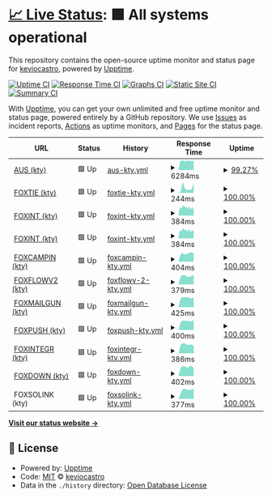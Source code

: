 # [📈 Live Status](https://demo.upptime.js.org): <!--live status--> **🟩 All systems operational**

This repository contains the open-source uptime monitor and status page for [keviocastro](https://demo.upptime.js.org), powered by [Upptime](https://github.com/upptime/upptime).

[![Uptime CI](https://github.com/keviocastro/upptime/workflows/Uptime%20CI/badge.svg)](https://github.com/keviocastro/upptime/actions?query=workflow%3A%22Uptime+CI%22)
[![Response Time CI](https://github.com/keviocastro/upptime/workflows/Response%20Time%20CI/badge.svg)](https://github.com/keviocastro/upptime/actions?query=workflow%3A%22Response+Time+CI%22)
[![Graphs CI](https://github.com/keviocastro/upptime/workflows/Graphs%20CI/badge.svg)](https://github.com/keviocastro/upptime/actions?query=workflow%3A%22Graphs+CI%22)
[![Static Site CI](https://github.com/keviocastro/upptime/workflows/Static%20Site%20CI/badge.svg)](https://github.com/keviocastro/upptime/actions?query=workflow%3A%22Static+Site+CI%22)
[![Summary CI](https://github.com/keviocastro/upptime/workflows/Summary%20CI/badge.svg)](https://github.com/keviocastro/upptime/actions?query=workflow%3A%22Summary+CI%22)

With [Upptime](https://upptime.js.org), you can get your own unlimited and free uptime monitor and status page, powered entirely by a GitHub repository. We use [Issues](https://github.com/keviocastro/upptime/issues) as incident reports, [Actions](https://github.com/keviocastro/upptime/actions) as uptime monitors, and [Pages](https://demo.upptime.js.org) for the status page.

<!--start: status pages-->
<!-- This summary is generated by Upptime (https://github.com/upptime/upptime) -->
<!-- Do not edit this manually, your changes will be overwritten -->
<!-- prettier-ignore -->
| URL | Status | History | Response Time | Uptime |
| --- | ------ | ------- | ------------- | ------ |
| <img alt="" src="https://favicons.githubusercontent.com/avus.com.br" height="13"> [AUS (kty)](https://avus.com.br) | 🟩 Up | [aus-kty.yml](https://github.com/keviocastro/upptime/commits/HEAD/history/aus-kty.yml) | <details><summary><img alt="Response time graph" src="./graphs/aus-kty/response-time-week.png" height="20"> 6284ms</summary><br><a href="https://upptime.solidops.cloud/history/aus-kty"><img alt="Response time 6284" src="https://img.shields.io/endpoint?url=https%3A%2F%2Fraw.githubusercontent.com%2Fkeviocastro%2Fupptime%2FHEAD%2Fapi%2Faus-kty%2Fresponse-time.json"></a><br><a href="https://upptime.solidops.cloud/history/aus-kty"><img alt="24-hour response time 6284" src="https://img.shields.io/endpoint?url=https%3A%2F%2Fraw.githubusercontent.com%2Fkeviocastro%2Fupptime%2FHEAD%2Fapi%2Faus-kty%2Fresponse-time-day.json"></a><br><a href="https://upptime.solidops.cloud/history/aus-kty"><img alt="7-day response time 6284" src="https://img.shields.io/endpoint?url=https%3A%2F%2Fraw.githubusercontent.com%2Fkeviocastro%2Fupptime%2FHEAD%2Fapi%2Faus-kty%2Fresponse-time-week.json"></a><br><a href="https://upptime.solidops.cloud/history/aus-kty"><img alt="30-day response time 6284" src="https://img.shields.io/endpoint?url=https%3A%2F%2Fraw.githubusercontent.com%2Fkeviocastro%2Fupptime%2FHEAD%2Fapi%2Faus-kty%2Fresponse-time-month.json"></a><br><a href="https://upptime.solidops.cloud/history/aus-kty"><img alt="1-year response time 6284" src="https://img.shields.io/endpoint?url=https%3A%2F%2Fraw.githubusercontent.com%2Fkeviocastro%2Fupptime%2FHEAD%2Fapi%2Faus-kty%2Fresponse-time-year.json"></a></details> | <details><summary><a href="https://upptime.solidops.cloud/history/aus-kty">99.27%</a></summary><a href="https://upptime.solidops.cloud/history/aus-kty"><img alt="All-time uptime 99.27%" src="https://img.shields.io/endpoint?url=https%3A%2F%2Fraw.githubusercontent.com%2Fkeviocastro%2Fupptime%2FHEAD%2Fapi%2Faus-kty%2Fuptime.json"></a><br><a href="https://upptime.solidops.cloud/history/aus-kty"><img alt="24-hour uptime 99.27%" src="https://img.shields.io/endpoint?url=https%3A%2F%2Fraw.githubusercontent.com%2Fkeviocastro%2Fupptime%2FHEAD%2Fapi%2Faus-kty%2Fuptime-day.json"></a><br><a href="https://upptime.solidops.cloud/history/aus-kty"><img alt="7-day uptime 99.27%" src="https://img.shields.io/endpoint?url=https%3A%2F%2Fraw.githubusercontent.com%2Fkeviocastro%2Fupptime%2FHEAD%2Fapi%2Faus-kty%2Fuptime-week.json"></a><br><a href="https://upptime.solidops.cloud/history/aus-kty"><img alt="30-day uptime 99.27%" src="https://img.shields.io/endpoint?url=https%3A%2F%2Fraw.githubusercontent.com%2Fkeviocastro%2Fupptime%2FHEAD%2Fapi%2Faus-kty%2Fuptime-month.json"></a><br><a href="https://upptime.solidops.cloud/history/aus-kty"><img alt="1-year uptime 99.27%" src="https://img.shields.io/endpoint?url=https%3A%2F%2Fraw.githubusercontent.com%2Fkeviocastro%2Fupptime%2FHEAD%2Fapi%2Faus-kty%2Fuptime-year.json"></a></details>
| <img alt="" src="https://favicons.githubusercontent.com/www.foxterciaimobiliaria.com.br" height="13"> [FOXTIE (kty)](https://www.foxterciaimobiliaria.com.br) | 🟩 Up | [foxtie-kty.yml](https://github.com/keviocastro/upptime/commits/HEAD/history/foxtie-kty.yml) | <details><summary><img alt="Response time graph" src="./graphs/foxtie-kty/response-time-week.png" height="20"> 244ms</summary><br><a href="https://upptime.solidops.cloud/history/foxtie-kty"><img alt="Response time 244" src="https://img.shields.io/endpoint?url=https%3A%2F%2Fraw.githubusercontent.com%2Fkeviocastro%2Fupptime%2FHEAD%2Fapi%2Ffoxtie-kty%2Fresponse-time.json"></a><br><a href="https://upptime.solidops.cloud/history/foxtie-kty"><img alt="24-hour response time 244" src="https://img.shields.io/endpoint?url=https%3A%2F%2Fraw.githubusercontent.com%2Fkeviocastro%2Fupptime%2FHEAD%2Fapi%2Ffoxtie-kty%2Fresponse-time-day.json"></a><br><a href="https://upptime.solidops.cloud/history/foxtie-kty"><img alt="7-day response time 244" src="https://img.shields.io/endpoint?url=https%3A%2F%2Fraw.githubusercontent.com%2Fkeviocastro%2Fupptime%2FHEAD%2Fapi%2Ffoxtie-kty%2Fresponse-time-week.json"></a><br><a href="https://upptime.solidops.cloud/history/foxtie-kty"><img alt="30-day response time 244" src="https://img.shields.io/endpoint?url=https%3A%2F%2Fraw.githubusercontent.com%2Fkeviocastro%2Fupptime%2FHEAD%2Fapi%2Ffoxtie-kty%2Fresponse-time-month.json"></a><br><a href="https://upptime.solidops.cloud/history/foxtie-kty"><img alt="1-year response time 244" src="https://img.shields.io/endpoint?url=https%3A%2F%2Fraw.githubusercontent.com%2Fkeviocastro%2Fupptime%2FHEAD%2Fapi%2Ffoxtie-kty%2Fresponse-time-year.json"></a></details> | <details><summary><a href="https://upptime.solidops.cloud/history/foxtie-kty">100.00%</a></summary><a href="https://upptime.solidops.cloud/history/foxtie-kty"><img alt="All-time uptime 100.00%" src="https://img.shields.io/endpoint?url=https%3A%2F%2Fraw.githubusercontent.com%2Fkeviocastro%2Fupptime%2FHEAD%2Fapi%2Ffoxtie-kty%2Fuptime.json"></a><br><a href="https://upptime.solidops.cloud/history/foxtie-kty"><img alt="24-hour uptime 100.00%" src="https://img.shields.io/endpoint?url=https%3A%2F%2Fraw.githubusercontent.com%2Fkeviocastro%2Fupptime%2FHEAD%2Fapi%2Ffoxtie-kty%2Fuptime-day.json"></a><br><a href="https://upptime.solidops.cloud/history/foxtie-kty"><img alt="7-day uptime 100.00%" src="https://img.shields.io/endpoint?url=https%3A%2F%2Fraw.githubusercontent.com%2Fkeviocastro%2Fupptime%2FHEAD%2Fapi%2Ffoxtie-kty%2Fuptime-week.json"></a><br><a href="https://upptime.solidops.cloud/history/foxtie-kty"><img alt="30-day uptime 100.00%" src="https://img.shields.io/endpoint?url=https%3A%2F%2Fraw.githubusercontent.com%2Fkeviocastro%2Fupptime%2FHEAD%2Fapi%2Ffoxtie-kty%2Fuptime-month.json"></a><br><a href="https://upptime.solidops.cloud/history/foxtie-kty"><img alt="1-year uptime 100.00%" src="https://img.shields.io/endpoint?url=https%3A%2F%2Fraw.githubusercontent.com%2Fkeviocastro%2Fupptime%2FHEAD%2Fapi%2Ffoxtie-kty%2Fuptime-year.json"></a></details>
| <img alt="" src="https://favicons.githubusercontent.com/foxter-integrations.konecty.com" height="13"> [FOXINT (kty)](https://foxter-integrations.konecty.com) | 🟩 Up | [foxint-kty.yml](https://github.com/keviocastro/upptime/commits/HEAD/history/foxint-kty.yml) | <details><summary><img alt="Response time graph" src="./graphs/foxint-kty/response-time-week.png" height="20"> 384ms</summary><br><a href="https://upptime.solidops.cloud/history/foxint-kty"><img alt="Response time 384" src="https://img.shields.io/endpoint?url=https%3A%2F%2Fraw.githubusercontent.com%2Fkeviocastro%2Fupptime%2FHEAD%2Fapi%2Ffoxint-kty%2Fresponse-time.json"></a><br><a href="https://upptime.solidops.cloud/history/foxint-kty"><img alt="24-hour response time 384" src="https://img.shields.io/endpoint?url=https%3A%2F%2Fraw.githubusercontent.com%2Fkeviocastro%2Fupptime%2FHEAD%2Fapi%2Ffoxint-kty%2Fresponse-time-day.json"></a><br><a href="https://upptime.solidops.cloud/history/foxint-kty"><img alt="7-day response time 384" src="https://img.shields.io/endpoint?url=https%3A%2F%2Fraw.githubusercontent.com%2Fkeviocastro%2Fupptime%2FHEAD%2Fapi%2Ffoxint-kty%2Fresponse-time-week.json"></a><br><a href="https://upptime.solidops.cloud/history/foxint-kty"><img alt="30-day response time 384" src="https://img.shields.io/endpoint?url=https%3A%2F%2Fraw.githubusercontent.com%2Fkeviocastro%2Fupptime%2FHEAD%2Fapi%2Ffoxint-kty%2Fresponse-time-month.json"></a><br><a href="https://upptime.solidops.cloud/history/foxint-kty"><img alt="1-year response time 384" src="https://img.shields.io/endpoint?url=https%3A%2F%2Fraw.githubusercontent.com%2Fkeviocastro%2Fupptime%2FHEAD%2Fapi%2Ffoxint-kty%2Fresponse-time-year.json"></a></details> | <details><summary><a href="https://upptime.solidops.cloud/history/foxint-kty">100.00%</a></summary><a href="https://upptime.solidops.cloud/history/foxint-kty"><img alt="All-time uptime 100.00%" src="https://img.shields.io/endpoint?url=https%3A%2F%2Fraw.githubusercontent.com%2Fkeviocastro%2Fupptime%2FHEAD%2Fapi%2Ffoxint-kty%2Fuptime.json"></a><br><a href="https://upptime.solidops.cloud/history/foxint-kty"><img alt="24-hour uptime 100.00%" src="https://img.shields.io/endpoint?url=https%3A%2F%2Fraw.githubusercontent.com%2Fkeviocastro%2Fupptime%2FHEAD%2Fapi%2Ffoxint-kty%2Fuptime-day.json"></a><br><a href="https://upptime.solidops.cloud/history/foxint-kty"><img alt="7-day uptime 100.00%" src="https://img.shields.io/endpoint?url=https%3A%2F%2Fraw.githubusercontent.com%2Fkeviocastro%2Fupptime%2FHEAD%2Fapi%2Ffoxint-kty%2Fuptime-week.json"></a><br><a href="https://upptime.solidops.cloud/history/foxint-kty"><img alt="30-day uptime 100.00%" src="https://img.shields.io/endpoint?url=https%3A%2F%2Fraw.githubusercontent.com%2Fkeviocastro%2Fupptime%2FHEAD%2Fapi%2Ffoxint-kty%2Fuptime-month.json"></a><br><a href="https://upptime.solidops.cloud/history/foxint-kty"><img alt="1-year uptime 100.00%" src="https://img.shields.io/endpoint?url=https%3A%2F%2Fraw.githubusercontent.com%2Fkeviocastro%2Fupptime%2FHEAD%2Fapi%2Ffoxint-kty%2Fuptime-year.json"></a></details>
| <img alt="" src="https://favicons.githubusercontent.com/foxter-integrations.konecty.com" height="13"> [FOXINT (kty)](https://foxter-integrations.konecty.com) | 🟩 Up | [foxint-kty.yml](https://github.com/keviocastro/upptime/commits/HEAD/history/foxint-kty.yml) | <details><summary><img alt="Response time graph" src="./graphs/foxint-kty/response-time-week.png" height="20"> 384ms</summary><br><a href="https://upptime.solidops.cloud/history/foxint-kty"><img alt="Response time 384" src="https://img.shields.io/endpoint?url=https%3A%2F%2Fraw.githubusercontent.com%2Fkeviocastro%2Fupptime%2FHEAD%2Fapi%2Ffoxint-kty%2Fresponse-time.json"></a><br><a href="https://upptime.solidops.cloud/history/foxint-kty"><img alt="24-hour response time 384" src="https://img.shields.io/endpoint?url=https%3A%2F%2Fraw.githubusercontent.com%2Fkeviocastro%2Fupptime%2FHEAD%2Fapi%2Ffoxint-kty%2Fresponse-time-day.json"></a><br><a href="https://upptime.solidops.cloud/history/foxint-kty"><img alt="7-day response time 384" src="https://img.shields.io/endpoint?url=https%3A%2F%2Fraw.githubusercontent.com%2Fkeviocastro%2Fupptime%2FHEAD%2Fapi%2Ffoxint-kty%2Fresponse-time-week.json"></a><br><a href="https://upptime.solidops.cloud/history/foxint-kty"><img alt="30-day response time 384" src="https://img.shields.io/endpoint?url=https%3A%2F%2Fraw.githubusercontent.com%2Fkeviocastro%2Fupptime%2FHEAD%2Fapi%2Ffoxint-kty%2Fresponse-time-month.json"></a><br><a href="https://upptime.solidops.cloud/history/foxint-kty"><img alt="1-year response time 384" src="https://img.shields.io/endpoint?url=https%3A%2F%2Fraw.githubusercontent.com%2Fkeviocastro%2Fupptime%2FHEAD%2Fapi%2Ffoxint-kty%2Fresponse-time-year.json"></a></details> | <details><summary><a href="https://upptime.solidops.cloud/history/foxint-kty">100.00%</a></summary><a href="https://upptime.solidops.cloud/history/foxint-kty"><img alt="All-time uptime 100.00%" src="https://img.shields.io/endpoint?url=https%3A%2F%2Fraw.githubusercontent.com%2Fkeviocastro%2Fupptime%2FHEAD%2Fapi%2Ffoxint-kty%2Fuptime.json"></a><br><a href="https://upptime.solidops.cloud/history/foxint-kty"><img alt="24-hour uptime 100.00%" src="https://img.shields.io/endpoint?url=https%3A%2F%2Fraw.githubusercontent.com%2Fkeviocastro%2Fupptime%2FHEAD%2Fapi%2Ffoxint-kty%2Fuptime-day.json"></a><br><a href="https://upptime.solidops.cloud/history/foxint-kty"><img alt="7-day uptime 100.00%" src="https://img.shields.io/endpoint?url=https%3A%2F%2Fraw.githubusercontent.com%2Fkeviocastro%2Fupptime%2FHEAD%2Fapi%2Ffoxint-kty%2Fuptime-week.json"></a><br><a href="https://upptime.solidops.cloud/history/foxint-kty"><img alt="30-day uptime 100.00%" src="https://img.shields.io/endpoint?url=https%3A%2F%2Fraw.githubusercontent.com%2Fkeviocastro%2Fupptime%2FHEAD%2Fapi%2Ffoxint-kty%2Fuptime-month.json"></a><br><a href="https://upptime.solidops.cloud/history/foxint-kty"><img alt="1-year uptime 100.00%" src="https://img.shields.io/endpoint?url=https%3A%2F%2Fraw.githubusercontent.com%2Fkeviocastro%2Fupptime%2FHEAD%2Fapi%2Ffoxint-kty%2Fuptime-year.json"></a></details>
| <img alt="" src="https://favicons.githubusercontent.com/foxter-activecampaign.konecty.com" height="13"> [FOXCAMPIN (kty)](https://foxter-activecampaign.konecty.com) | 🟩 Up | [foxcampin-kty.yml](https://github.com/keviocastro/upptime/commits/HEAD/history/foxcampin-kty.yml) | <details><summary><img alt="Response time graph" src="./graphs/foxcampin-kty/response-time-week.png" height="20"> 404ms</summary><br><a href="https://upptime.solidops.cloud/history/foxcampin-kty"><img alt="Response time 404" src="https://img.shields.io/endpoint?url=https%3A%2F%2Fraw.githubusercontent.com%2Fkeviocastro%2Fupptime%2FHEAD%2Fapi%2Ffoxcampin-kty%2Fresponse-time.json"></a><br><a href="https://upptime.solidops.cloud/history/foxcampin-kty"><img alt="24-hour response time 404" src="https://img.shields.io/endpoint?url=https%3A%2F%2Fraw.githubusercontent.com%2Fkeviocastro%2Fupptime%2FHEAD%2Fapi%2Ffoxcampin-kty%2Fresponse-time-day.json"></a><br><a href="https://upptime.solidops.cloud/history/foxcampin-kty"><img alt="7-day response time 404" src="https://img.shields.io/endpoint?url=https%3A%2F%2Fraw.githubusercontent.com%2Fkeviocastro%2Fupptime%2FHEAD%2Fapi%2Ffoxcampin-kty%2Fresponse-time-week.json"></a><br><a href="https://upptime.solidops.cloud/history/foxcampin-kty"><img alt="30-day response time 404" src="https://img.shields.io/endpoint?url=https%3A%2F%2Fraw.githubusercontent.com%2Fkeviocastro%2Fupptime%2FHEAD%2Fapi%2Ffoxcampin-kty%2Fresponse-time-month.json"></a><br><a href="https://upptime.solidops.cloud/history/foxcampin-kty"><img alt="1-year response time 404" src="https://img.shields.io/endpoint?url=https%3A%2F%2Fraw.githubusercontent.com%2Fkeviocastro%2Fupptime%2FHEAD%2Fapi%2Ffoxcampin-kty%2Fresponse-time-year.json"></a></details> | <details><summary><a href="https://upptime.solidops.cloud/history/foxcampin-kty">100.00%</a></summary><a href="https://upptime.solidops.cloud/history/foxcampin-kty"><img alt="All-time uptime 100.00%" src="https://img.shields.io/endpoint?url=https%3A%2F%2Fraw.githubusercontent.com%2Fkeviocastro%2Fupptime%2FHEAD%2Fapi%2Ffoxcampin-kty%2Fuptime.json"></a><br><a href="https://upptime.solidops.cloud/history/foxcampin-kty"><img alt="24-hour uptime 100.00%" src="https://img.shields.io/endpoint?url=https%3A%2F%2Fraw.githubusercontent.com%2Fkeviocastro%2Fupptime%2FHEAD%2Fapi%2Ffoxcampin-kty%2Fuptime-day.json"></a><br><a href="https://upptime.solidops.cloud/history/foxcampin-kty"><img alt="7-day uptime 100.00%" src="https://img.shields.io/endpoint?url=https%3A%2F%2Fraw.githubusercontent.com%2Fkeviocastro%2Fupptime%2FHEAD%2Fapi%2Ffoxcampin-kty%2Fuptime-week.json"></a><br><a href="https://upptime.solidops.cloud/history/foxcampin-kty"><img alt="30-day uptime 100.00%" src="https://img.shields.io/endpoint?url=https%3A%2F%2Fraw.githubusercontent.com%2Fkeviocastro%2Fupptime%2FHEAD%2Fapi%2Ffoxcampin-kty%2Fuptime-month.json"></a><br><a href="https://upptime.solidops.cloud/history/foxcampin-kty"><img alt="1-year uptime 100.00%" src="https://img.shields.io/endpoint?url=https%3A%2F%2Fraw.githubusercontent.com%2Fkeviocastro%2Fupptime%2FHEAD%2Fapi%2Ffoxcampin-kty%2Fuptime-year.json"></a></details>
| <img alt="" src="https://favicons.githubusercontent.com/foxter-flows-v2.konecty.com" height="13"> [FOXFLOWV2 (kty)](https://foxter-flows-v2.konecty.com) | 🟩 Up | [foxflowv-2-kty.yml](https://github.com/keviocastro/upptime/commits/HEAD/history/foxflowv-2-kty.yml) | <details><summary><img alt="Response time graph" src="./graphs/foxflowv-2-kty/response-time-week.png" height="20"> 379ms</summary><br><a href="https://upptime.solidops.cloud/history/foxflowv-2-kty"><img alt="Response time 379" src="https://img.shields.io/endpoint?url=https%3A%2F%2Fraw.githubusercontent.com%2Fkeviocastro%2Fupptime%2FHEAD%2Fapi%2Ffoxflowv-2-kty%2Fresponse-time.json"></a><br><a href="https://upptime.solidops.cloud/history/foxflowv-2-kty"><img alt="24-hour response time 379" src="https://img.shields.io/endpoint?url=https%3A%2F%2Fraw.githubusercontent.com%2Fkeviocastro%2Fupptime%2FHEAD%2Fapi%2Ffoxflowv-2-kty%2Fresponse-time-day.json"></a><br><a href="https://upptime.solidops.cloud/history/foxflowv-2-kty"><img alt="7-day response time 379" src="https://img.shields.io/endpoint?url=https%3A%2F%2Fraw.githubusercontent.com%2Fkeviocastro%2Fupptime%2FHEAD%2Fapi%2Ffoxflowv-2-kty%2Fresponse-time-week.json"></a><br><a href="https://upptime.solidops.cloud/history/foxflowv-2-kty"><img alt="30-day response time 379" src="https://img.shields.io/endpoint?url=https%3A%2F%2Fraw.githubusercontent.com%2Fkeviocastro%2Fupptime%2FHEAD%2Fapi%2Ffoxflowv-2-kty%2Fresponse-time-month.json"></a><br><a href="https://upptime.solidops.cloud/history/foxflowv-2-kty"><img alt="1-year response time 379" src="https://img.shields.io/endpoint?url=https%3A%2F%2Fraw.githubusercontent.com%2Fkeviocastro%2Fupptime%2FHEAD%2Fapi%2Ffoxflowv-2-kty%2Fresponse-time-year.json"></a></details> | <details><summary><a href="https://upptime.solidops.cloud/history/foxflowv-2-kty">100.00%</a></summary><a href="https://upptime.solidops.cloud/history/foxflowv-2-kty"><img alt="All-time uptime 100.00%" src="https://img.shields.io/endpoint?url=https%3A%2F%2Fraw.githubusercontent.com%2Fkeviocastro%2Fupptime%2FHEAD%2Fapi%2Ffoxflowv-2-kty%2Fuptime.json"></a><br><a href="https://upptime.solidops.cloud/history/foxflowv-2-kty"><img alt="24-hour uptime 100.00%" src="https://img.shields.io/endpoint?url=https%3A%2F%2Fraw.githubusercontent.com%2Fkeviocastro%2Fupptime%2FHEAD%2Fapi%2Ffoxflowv-2-kty%2Fuptime-day.json"></a><br><a href="https://upptime.solidops.cloud/history/foxflowv-2-kty"><img alt="7-day uptime 100.00%" src="https://img.shields.io/endpoint?url=https%3A%2F%2Fraw.githubusercontent.com%2Fkeviocastro%2Fupptime%2FHEAD%2Fapi%2Ffoxflowv-2-kty%2Fuptime-week.json"></a><br><a href="https://upptime.solidops.cloud/history/foxflowv-2-kty"><img alt="30-day uptime 100.00%" src="https://img.shields.io/endpoint?url=https%3A%2F%2Fraw.githubusercontent.com%2Fkeviocastro%2Fupptime%2FHEAD%2Fapi%2Ffoxflowv-2-kty%2Fuptime-month.json"></a><br><a href="https://upptime.solidops.cloud/history/foxflowv-2-kty"><img alt="1-year uptime 100.00%" src="https://img.shields.io/endpoint?url=https%3A%2F%2Fraw.githubusercontent.com%2Fkeviocastro%2Fupptime%2FHEAD%2Fapi%2Ffoxflowv-2-kty%2Fuptime-year.json"></a></details>
| <img alt="" src="https://favicons.githubusercontent.com/foxter-mailgun.konecty.com" height="13"> [FOXMAILGUN (kty)](https://foxter-mailgun.konecty.com) | 🟩 Up | [foxmailgun-kty.yml](https://github.com/keviocastro/upptime/commits/HEAD/history/foxmailgun-kty.yml) | <details><summary><img alt="Response time graph" src="./graphs/foxmailgun-kty/response-time-week.png" height="20"> 425ms</summary><br><a href="https://upptime.solidops.cloud/history/foxmailgun-kty"><img alt="Response time 425" src="https://img.shields.io/endpoint?url=https%3A%2F%2Fraw.githubusercontent.com%2Fkeviocastro%2Fupptime%2FHEAD%2Fapi%2Ffoxmailgun-kty%2Fresponse-time.json"></a><br><a href="https://upptime.solidops.cloud/history/foxmailgun-kty"><img alt="24-hour response time 425" src="https://img.shields.io/endpoint?url=https%3A%2F%2Fraw.githubusercontent.com%2Fkeviocastro%2Fupptime%2FHEAD%2Fapi%2Ffoxmailgun-kty%2Fresponse-time-day.json"></a><br><a href="https://upptime.solidops.cloud/history/foxmailgun-kty"><img alt="7-day response time 425" src="https://img.shields.io/endpoint?url=https%3A%2F%2Fraw.githubusercontent.com%2Fkeviocastro%2Fupptime%2FHEAD%2Fapi%2Ffoxmailgun-kty%2Fresponse-time-week.json"></a><br><a href="https://upptime.solidops.cloud/history/foxmailgun-kty"><img alt="30-day response time 425" src="https://img.shields.io/endpoint?url=https%3A%2F%2Fraw.githubusercontent.com%2Fkeviocastro%2Fupptime%2FHEAD%2Fapi%2Ffoxmailgun-kty%2Fresponse-time-month.json"></a><br><a href="https://upptime.solidops.cloud/history/foxmailgun-kty"><img alt="1-year response time 425" src="https://img.shields.io/endpoint?url=https%3A%2F%2Fraw.githubusercontent.com%2Fkeviocastro%2Fupptime%2FHEAD%2Fapi%2Ffoxmailgun-kty%2Fresponse-time-year.json"></a></details> | <details><summary><a href="https://upptime.solidops.cloud/history/foxmailgun-kty">100.00%</a></summary><a href="https://upptime.solidops.cloud/history/foxmailgun-kty"><img alt="All-time uptime 100.00%" src="https://img.shields.io/endpoint?url=https%3A%2F%2Fraw.githubusercontent.com%2Fkeviocastro%2Fupptime%2FHEAD%2Fapi%2Ffoxmailgun-kty%2Fuptime.json"></a><br><a href="https://upptime.solidops.cloud/history/foxmailgun-kty"><img alt="24-hour uptime 100.00%" src="https://img.shields.io/endpoint?url=https%3A%2F%2Fraw.githubusercontent.com%2Fkeviocastro%2Fupptime%2FHEAD%2Fapi%2Ffoxmailgun-kty%2Fuptime-day.json"></a><br><a href="https://upptime.solidops.cloud/history/foxmailgun-kty"><img alt="7-day uptime 100.00%" src="https://img.shields.io/endpoint?url=https%3A%2F%2Fraw.githubusercontent.com%2Fkeviocastro%2Fupptime%2FHEAD%2Fapi%2Ffoxmailgun-kty%2Fuptime-week.json"></a><br><a href="https://upptime.solidops.cloud/history/foxmailgun-kty"><img alt="30-day uptime 100.00%" src="https://img.shields.io/endpoint?url=https%3A%2F%2Fraw.githubusercontent.com%2Fkeviocastro%2Fupptime%2FHEAD%2Fapi%2Ffoxmailgun-kty%2Fuptime-month.json"></a><br><a href="https://upptime.solidops.cloud/history/foxmailgun-kty"><img alt="1-year uptime 100.00%" src="https://img.shields.io/endpoint?url=https%3A%2F%2Fraw.githubusercontent.com%2Fkeviocastro%2Fupptime%2FHEAD%2Fapi%2Ffoxmailgun-kty%2Fuptime-year.json"></a></details>
| <img alt="" src="https://favicons.githubusercontent.com/foxter-push.konecty.com" height="13"> [FOXPUSH (kty)](https://foxter-push.konecty.com) | 🟩 Up | [foxpush-kty.yml](https://github.com/keviocastro/upptime/commits/HEAD/history/foxpush-kty.yml) | <details><summary><img alt="Response time graph" src="./graphs/foxpush-kty/response-time-week.png" height="20"> 400ms</summary><br><a href="https://upptime.solidops.cloud/history/foxpush-kty"><img alt="Response time 400" src="https://img.shields.io/endpoint?url=https%3A%2F%2Fraw.githubusercontent.com%2Fkeviocastro%2Fupptime%2FHEAD%2Fapi%2Ffoxpush-kty%2Fresponse-time.json"></a><br><a href="https://upptime.solidops.cloud/history/foxpush-kty"><img alt="24-hour response time 400" src="https://img.shields.io/endpoint?url=https%3A%2F%2Fraw.githubusercontent.com%2Fkeviocastro%2Fupptime%2FHEAD%2Fapi%2Ffoxpush-kty%2Fresponse-time-day.json"></a><br><a href="https://upptime.solidops.cloud/history/foxpush-kty"><img alt="7-day response time 400" src="https://img.shields.io/endpoint?url=https%3A%2F%2Fraw.githubusercontent.com%2Fkeviocastro%2Fupptime%2FHEAD%2Fapi%2Ffoxpush-kty%2Fresponse-time-week.json"></a><br><a href="https://upptime.solidops.cloud/history/foxpush-kty"><img alt="30-day response time 400" src="https://img.shields.io/endpoint?url=https%3A%2F%2Fraw.githubusercontent.com%2Fkeviocastro%2Fupptime%2FHEAD%2Fapi%2Ffoxpush-kty%2Fresponse-time-month.json"></a><br><a href="https://upptime.solidops.cloud/history/foxpush-kty"><img alt="1-year response time 400" src="https://img.shields.io/endpoint?url=https%3A%2F%2Fraw.githubusercontent.com%2Fkeviocastro%2Fupptime%2FHEAD%2Fapi%2Ffoxpush-kty%2Fresponse-time-year.json"></a></details> | <details><summary><a href="https://upptime.solidops.cloud/history/foxpush-kty">100.00%</a></summary><a href="https://upptime.solidops.cloud/history/foxpush-kty"><img alt="All-time uptime 100.00%" src="https://img.shields.io/endpoint?url=https%3A%2F%2Fraw.githubusercontent.com%2Fkeviocastro%2Fupptime%2FHEAD%2Fapi%2Ffoxpush-kty%2Fuptime.json"></a><br><a href="https://upptime.solidops.cloud/history/foxpush-kty"><img alt="24-hour uptime 100.00%" src="https://img.shields.io/endpoint?url=https%3A%2F%2Fraw.githubusercontent.com%2Fkeviocastro%2Fupptime%2FHEAD%2Fapi%2Ffoxpush-kty%2Fuptime-day.json"></a><br><a href="https://upptime.solidops.cloud/history/foxpush-kty"><img alt="7-day uptime 100.00%" src="https://img.shields.io/endpoint?url=https%3A%2F%2Fraw.githubusercontent.com%2Fkeviocastro%2Fupptime%2FHEAD%2Fapi%2Ffoxpush-kty%2Fuptime-week.json"></a><br><a href="https://upptime.solidops.cloud/history/foxpush-kty"><img alt="30-day uptime 100.00%" src="https://img.shields.io/endpoint?url=https%3A%2F%2Fraw.githubusercontent.com%2Fkeviocastro%2Fupptime%2FHEAD%2Fapi%2Ffoxpush-kty%2Fuptime-month.json"></a><br><a href="https://upptime.solidops.cloud/history/foxpush-kty"><img alt="1-year uptime 100.00%" src="https://img.shields.io/endpoint?url=https%3A%2F%2Fraw.githubusercontent.com%2Fkeviocastro%2Fupptime%2FHEAD%2Fapi%2Ffoxpush-kty%2Fuptime-year.json"></a></details>
| <img alt="" src="https://favicons.githubusercontent.com/foxter-integrations.konecty.com" height="13"> [FOXINTEGR (kty)](https://foxter-integrations.konecty.com) | 🟩 Up | [foxintegr-kty.yml](https://github.com/keviocastro/upptime/commits/HEAD/history/foxintegr-kty.yml) | <details><summary><img alt="Response time graph" src="./graphs/foxintegr-kty/response-time-week.png" height="20"> 386ms</summary><br><a href="https://upptime.solidops.cloud/history/foxintegr-kty"><img alt="Response time 386" src="https://img.shields.io/endpoint?url=https%3A%2F%2Fraw.githubusercontent.com%2Fkeviocastro%2Fupptime%2FHEAD%2Fapi%2Ffoxintegr-kty%2Fresponse-time.json"></a><br><a href="https://upptime.solidops.cloud/history/foxintegr-kty"><img alt="24-hour response time 386" src="https://img.shields.io/endpoint?url=https%3A%2F%2Fraw.githubusercontent.com%2Fkeviocastro%2Fupptime%2FHEAD%2Fapi%2Ffoxintegr-kty%2Fresponse-time-day.json"></a><br><a href="https://upptime.solidops.cloud/history/foxintegr-kty"><img alt="7-day response time 386" src="https://img.shields.io/endpoint?url=https%3A%2F%2Fraw.githubusercontent.com%2Fkeviocastro%2Fupptime%2FHEAD%2Fapi%2Ffoxintegr-kty%2Fresponse-time-week.json"></a><br><a href="https://upptime.solidops.cloud/history/foxintegr-kty"><img alt="30-day response time 386" src="https://img.shields.io/endpoint?url=https%3A%2F%2Fraw.githubusercontent.com%2Fkeviocastro%2Fupptime%2FHEAD%2Fapi%2Ffoxintegr-kty%2Fresponse-time-month.json"></a><br><a href="https://upptime.solidops.cloud/history/foxintegr-kty"><img alt="1-year response time 386" src="https://img.shields.io/endpoint?url=https%3A%2F%2Fraw.githubusercontent.com%2Fkeviocastro%2Fupptime%2FHEAD%2Fapi%2Ffoxintegr-kty%2Fresponse-time-year.json"></a></details> | <details><summary><a href="https://upptime.solidops.cloud/history/foxintegr-kty">100.00%</a></summary><a href="https://upptime.solidops.cloud/history/foxintegr-kty"><img alt="All-time uptime 100.00%" src="https://img.shields.io/endpoint?url=https%3A%2F%2Fraw.githubusercontent.com%2Fkeviocastro%2Fupptime%2FHEAD%2Fapi%2Ffoxintegr-kty%2Fuptime.json"></a><br><a href="https://upptime.solidops.cloud/history/foxintegr-kty"><img alt="24-hour uptime 100.00%" src="https://img.shields.io/endpoint?url=https%3A%2F%2Fraw.githubusercontent.com%2Fkeviocastro%2Fupptime%2FHEAD%2Fapi%2Ffoxintegr-kty%2Fuptime-day.json"></a><br><a href="https://upptime.solidops.cloud/history/foxintegr-kty"><img alt="7-day uptime 100.00%" src="https://img.shields.io/endpoint?url=https%3A%2F%2Fraw.githubusercontent.com%2Fkeviocastro%2Fupptime%2FHEAD%2Fapi%2Ffoxintegr-kty%2Fuptime-week.json"></a><br><a href="https://upptime.solidops.cloud/history/foxintegr-kty"><img alt="30-day uptime 100.00%" src="https://img.shields.io/endpoint?url=https%3A%2F%2Fraw.githubusercontent.com%2Fkeviocastro%2Fupptime%2FHEAD%2Fapi%2Ffoxintegr-kty%2Fuptime-month.json"></a><br><a href="https://upptime.solidops.cloud/history/foxintegr-kty"><img alt="1-year uptime 100.00%" src="https://img.shields.io/endpoint?url=https%3A%2F%2Fraw.githubusercontent.com%2Fkeviocastro%2Fupptime%2FHEAD%2Fapi%2Ffoxintegr-kty%2Fuptime-year.json"></a></details>
| <img alt="" src="https://favicons.githubusercontent.com/foxter-downloads.konecty.com" height="13"> [FOXDOWN (kty)](https://foxter-downloads.konecty.com) | 🟩 Up | [foxdown-kty.yml](https://github.com/keviocastro/upptime/commits/HEAD/history/foxdown-kty.yml) | <details><summary><img alt="Response time graph" src="./graphs/foxdown-kty/response-time-week.png" height="20"> 402ms</summary><br><a href="https://upptime.solidops.cloud/history/foxdown-kty"><img alt="Response time 402" src="https://img.shields.io/endpoint?url=https%3A%2F%2Fraw.githubusercontent.com%2Fkeviocastro%2Fupptime%2FHEAD%2Fapi%2Ffoxdown-kty%2Fresponse-time.json"></a><br><a href="https://upptime.solidops.cloud/history/foxdown-kty"><img alt="24-hour response time 402" src="https://img.shields.io/endpoint?url=https%3A%2F%2Fraw.githubusercontent.com%2Fkeviocastro%2Fupptime%2FHEAD%2Fapi%2Ffoxdown-kty%2Fresponse-time-day.json"></a><br><a href="https://upptime.solidops.cloud/history/foxdown-kty"><img alt="7-day response time 402" src="https://img.shields.io/endpoint?url=https%3A%2F%2Fraw.githubusercontent.com%2Fkeviocastro%2Fupptime%2FHEAD%2Fapi%2Ffoxdown-kty%2Fresponse-time-week.json"></a><br><a href="https://upptime.solidops.cloud/history/foxdown-kty"><img alt="30-day response time 402" src="https://img.shields.io/endpoint?url=https%3A%2F%2Fraw.githubusercontent.com%2Fkeviocastro%2Fupptime%2FHEAD%2Fapi%2Ffoxdown-kty%2Fresponse-time-month.json"></a><br><a href="https://upptime.solidops.cloud/history/foxdown-kty"><img alt="1-year response time 402" src="https://img.shields.io/endpoint?url=https%3A%2F%2Fraw.githubusercontent.com%2Fkeviocastro%2Fupptime%2FHEAD%2Fapi%2Ffoxdown-kty%2Fresponse-time-year.json"></a></details> | <details><summary><a href="https://upptime.solidops.cloud/history/foxdown-kty">100.00%</a></summary><a href="https://upptime.solidops.cloud/history/foxdown-kty"><img alt="All-time uptime 100.00%" src="https://img.shields.io/endpoint?url=https%3A%2F%2Fraw.githubusercontent.com%2Fkeviocastro%2Fupptime%2FHEAD%2Fapi%2Ffoxdown-kty%2Fuptime.json"></a><br><a href="https://upptime.solidops.cloud/history/foxdown-kty"><img alt="24-hour uptime 100.00%" src="https://img.shields.io/endpoint?url=https%3A%2F%2Fraw.githubusercontent.com%2Fkeviocastro%2Fupptime%2FHEAD%2Fapi%2Ffoxdown-kty%2Fuptime-day.json"></a><br><a href="https://upptime.solidops.cloud/history/foxdown-kty"><img alt="7-day uptime 100.00%" src="https://img.shields.io/endpoint?url=https%3A%2F%2Fraw.githubusercontent.com%2Fkeviocastro%2Fupptime%2FHEAD%2Fapi%2Ffoxdown-kty%2Fuptime-week.json"></a><br><a href="https://upptime.solidops.cloud/history/foxdown-kty"><img alt="30-day uptime 100.00%" src="https://img.shields.io/endpoint?url=https%3A%2F%2Fraw.githubusercontent.com%2Fkeviocastro%2Fupptime%2FHEAD%2Fapi%2Ffoxdown-kty%2Fuptime-month.json"></a><br><a href="https://upptime.solidops.cloud/history/foxdown-kty"><img alt="1-year uptime 100.00%" src="https://img.shields.io/endpoint?url=https%3A%2F%2Fraw.githubusercontent.com%2Fkeviocastro%2Fupptime%2FHEAD%2Fapi%2Ffoxdown-kty%2Fuptime-year.json"></a></details>
| <img alt="" src="https://favicons.githubusercontent.com/sociallink.konecty.com" height="13"> FOXSOLINK (kty) | 🟩 Up | [foxsolink-kty.yml](https://github.com/keviocastro/upptime/commits/HEAD/history/foxsolink-kty.yml) | <details><summary><img alt="Response time graph" src="./graphs/foxsolink-kty/response-time-week.png" height="20"> 377ms</summary><br><a href="https://upptime.solidops.cloud/history/foxsolink-kty"><img alt="Response time 377" src="https://img.shields.io/endpoint?url=https%3A%2F%2Fraw.githubusercontent.com%2Fkeviocastro%2Fupptime%2FHEAD%2Fapi%2Ffoxsolink-kty%2Fresponse-time.json"></a><br><a href="https://upptime.solidops.cloud/history/foxsolink-kty"><img alt="24-hour response time 377" src="https://img.shields.io/endpoint?url=https%3A%2F%2Fraw.githubusercontent.com%2Fkeviocastro%2Fupptime%2FHEAD%2Fapi%2Ffoxsolink-kty%2Fresponse-time-day.json"></a><br><a href="https://upptime.solidops.cloud/history/foxsolink-kty"><img alt="7-day response time 377" src="https://img.shields.io/endpoint?url=https%3A%2F%2Fraw.githubusercontent.com%2Fkeviocastro%2Fupptime%2FHEAD%2Fapi%2Ffoxsolink-kty%2Fresponse-time-week.json"></a><br><a href="https://upptime.solidops.cloud/history/foxsolink-kty"><img alt="30-day response time 377" src="https://img.shields.io/endpoint?url=https%3A%2F%2Fraw.githubusercontent.com%2Fkeviocastro%2Fupptime%2FHEAD%2Fapi%2Ffoxsolink-kty%2Fresponse-time-month.json"></a><br><a href="https://upptime.solidops.cloud/history/foxsolink-kty"><img alt="1-year response time 377" src="https://img.shields.io/endpoint?url=https%3A%2F%2Fraw.githubusercontent.com%2Fkeviocastro%2Fupptime%2FHEAD%2Fapi%2Ffoxsolink-kty%2Fresponse-time-year.json"></a></details> | <details><summary><a href="https://upptime.solidops.cloud/history/foxsolink-kty">100.00%</a></summary><a href="https://upptime.solidops.cloud/history/foxsolink-kty"><img alt="All-time uptime 100.00%" src="https://img.shields.io/endpoint?url=https%3A%2F%2Fraw.githubusercontent.com%2Fkeviocastro%2Fupptime%2FHEAD%2Fapi%2Ffoxsolink-kty%2Fuptime.json"></a><br><a href="https://upptime.solidops.cloud/history/foxsolink-kty"><img alt="24-hour uptime 100.00%" src="https://img.shields.io/endpoint?url=https%3A%2F%2Fraw.githubusercontent.com%2Fkeviocastro%2Fupptime%2FHEAD%2Fapi%2Ffoxsolink-kty%2Fuptime-day.json"></a><br><a href="https://upptime.solidops.cloud/history/foxsolink-kty"><img alt="7-day uptime 100.00%" src="https://img.shields.io/endpoint?url=https%3A%2F%2Fraw.githubusercontent.com%2Fkeviocastro%2Fupptime%2FHEAD%2Fapi%2Ffoxsolink-kty%2Fuptime-week.json"></a><br><a href="https://upptime.solidops.cloud/history/foxsolink-kty"><img alt="30-day uptime 100.00%" src="https://img.shields.io/endpoint?url=https%3A%2F%2Fraw.githubusercontent.com%2Fkeviocastro%2Fupptime%2FHEAD%2Fapi%2Ffoxsolink-kty%2Fuptime-month.json"></a><br><a href="https://upptime.solidops.cloud/history/foxsolink-kty"><img alt="1-year uptime 100.00%" src="https://img.shields.io/endpoint?url=https%3A%2F%2Fraw.githubusercontent.com%2Fkeviocastro%2Fupptime%2FHEAD%2Fapi%2Ffoxsolink-kty%2Fuptime-year.json"></a></details>

<!--end: status pages-->

[**Visit our status website →**](https://demo.upptime.js.org)

## 📄 License

- Powered by: [Upptime](https://github.com/upptime/upptime)
- Code: [MIT](./LICENSE) © [keviocastro](https://demo.upptime.js.org)
- Data in the `./history` directory: [Open Database License](https://opendatacommons.org/licenses/odbl/1-0/)
